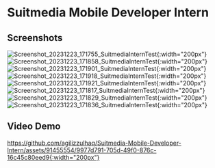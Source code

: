 # Suitmedia Mobile Developer Intern

## Screenshots
![Screenshot_20231223_171755_SuitmediaInternTest](https://github.com/agilizzulhaq/Suitmedia-Mobile-Developer-Intern/assets/91455554/58ed82e4-e830-47c3-80ed-71a6feeec221){:width="200px"}
![Screenshot_20231223_171858_SuitmediaInternTest](https://github.com/agilizzulhaq/Suitmedia-Mobile-Developer-Intern/assets/91455554/18140b32-662e-48f5-a1db-fe5ff1d6d139){:width="200px"}
![Screenshot_20231223_171901_SuitmediaInternTest](https://github.com/agilizzulhaq/Suitmedia-Mobile-Developer-Intern/assets/91455554/87a75ab4-4b25-405c-b873-f22884fe47d8){:width="200px"}
![Screenshot_20231223_171918_SuitmediaInternTest](https://github.com/agilizzulhaq/Suitmedia-Mobile-Developer-Intern/assets/91455554/48c2b467-843a-4f89-ad36-8f0cf154a6f8){:width="200px"}
![Screenshot_20231223_171921_SuitmediaInternTest](https://github.com/agilizzulhaq/Suitmedia-Mobile-Developer-Intern/assets/91455554/abc2a36a-4ac3-485a-801d-a986e5d080bf){:width="200px"}
![Screenshot_20231223_171817_SuitmediaInternTest](https://github.com/agilizzulhaq/Suitmedia-Mobile-Developer-Intern/assets/91455554/38e24e56-e183-4ac9-9612-057fe0fcd8e8){:width="200px"}
![Screenshot_20231223_171829_SuitmediaInternTest](https://github.com/agilizzulhaq/Suitmedia-Mobile-Developer-Intern/assets/91455554/6f6466b4-b3a9-40ef-8fe8-a71f807506fe){:width="200px"}
![Screenshot_20231223_171836_SuitmediaInternTest](https://github.com/agilizzulhaq/Suitmedia-Mobile-Developer-Intern/assets/91455554/c4452cea-b446-4376-baff-1c1cc690cadc){:width="200px"}

## Video Demo
https://github.com/agilizzulhaq/Suitmedia-Mobile-Developer-Intern/assets/91455554/9977d791-705d-49f0-876c-16c45c80eed9{:width="200px"}
